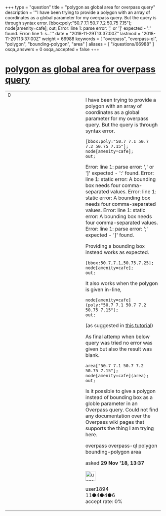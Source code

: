 +++
type = "question"
title = "polygon as global area for overpass query"
description = '''I have been trying to provide a polygon with an array of coordinates as a global parameter for my overpass query. But the query is through syntax error. [bbox:poly:&quot;50.7 7.1 50.7 7.2 50.75 7.15&quot;]; node[amenity=cafe]; out;  Error: line 1: parse error: &#x27;,&#x27; or &#x27;]&#x27; expected - &#x27;:&#x27; found. Error: line 1: s...'''
date = "2018-11-29T13:37:00Z"
lastmod = "2018-11-29T13:37:00Z"
weight = 66988
keywords = [ "overpass", "overpass-ql", "polygon", "bounding-polygon", "area" ]
aliases = [ "/questions/66988" ]
osqa_answers = 0
osqa_accepted = false
+++

<div class="headNormal">

# [polygon as global area for overpass query](/questions/66988/polygon-as-global-area-for-overpass-query)

</div>

<div id="main-body">

<div id="askform">

<table id="question-table" style="width:100%;">
<colgroup>
<col style="width: 50%" />
<col style="width: 50%" />
</colgroup>
<tbody>
<tr>
<td style="width: 30px; vertical-align: top"><div class="vote-buttons">
<span id="post-66988-upvote" class="ajax-command post-vote up" rel="nofollow" title="I like this post (click again to cancel)"> </span>
<div id="post-66988-score" class="post-score" title="current number of votes">
0
</div>
<span id="post-66988-downvote" class="ajax-command post-vote down" rel="nofollow" title="I dont like this post (click again to cancel)"> </span> <span id="favorite-mark" class="ajax-command favorite-mark" rel="nofollow" title="mark/unmark this question as favorite (click again to cancel)"> </span>
<div id="favorite-count" class="favorite-count">
&#10;</div>
</div></td>
<td><div id="item-right">
<div class="question-body">
<p>I have been trying to provide a polygon with an array of coordinates as a global parameter for my overpass query. But the query is through syntax error.</p>
<pre><code>[bbox:poly:&quot;50.7 7.1 50.7 7.2 50.75 7.15&quot;];
node[amenity=cafe];
out;</code></pre>
<p>Error: line 1: parse error: ',' or ']' expected - ':' found. Error: line 1: static error: A bounding box needs four comma-separated values. Error: line 1: static error: A bounding box needs four comma-separated values. Error: line 1: static error: A bounding box needs four comma-separated values. Error: line 1: parse error: ';' expected - ']' found.</p>
<p>Providing a bounding box instead works as expected.</p>
<pre><code>[bbox:50.7,7.1,50.75,7.25];
node[amenity=cafe];
out;</code></pre>
<p>It also works when the polygon is given in-line,</p>
<pre><code>node[amenity=cafe](poly:&quot;50.7 7.1 50.7 7.2 50.75 7.15&quot;);
out;</code></pre>
<p>(as suggested in <a href="https://dev.overpass-api.de/blog/bounding_boxes.html">this tutorial</a>)</p>
<p>As final attemp when below query was tried no error was given but also the result was blank.</p>
<pre><code>area[&quot;50.7 7.1 50.7 7.2 50.75 7.15&quot;];
node[amenity=cafe](area);
out;</code></pre>
<p>Is it possible to give a polygon instead of bounding box as a globle parameter in an Overpass query. Could not find any documentation over the Overpass wiki pages that supports the thing I am trying here.</p>
</div>
<div id="question-tags" class="tags-container tags">
<span class="post-tag tag-link-overpass" rel="tag" title="see questions tagged &#39;overpass&#39;">overpass</span> <span class="post-tag tag-link-overpass-ql" rel="tag" title="see questions tagged &#39;overpass-ql&#39;">overpass-ql</span> <span class="post-tag tag-link-polygon" rel="tag" title="see questions tagged &#39;polygon&#39;">polygon</span> <span class="post-tag tag-link-bounding-polygon" rel="tag" title="see questions tagged &#39;bounding-polygon&#39;">bounding-polygon</span> <span class="post-tag tag-link-area" rel="tag" title="see questions tagged &#39;area&#39;">area</span>
</div>
<div id="question-controls" class="post-controls">
&#10;</div>
<div class="post-update-info-container">
<div class="post-update-info post-update-info-user">
<p>asked <strong>29 Nov '18, 13:37</strong></p>
<img src="https://secure.gravatar.com/avatar/ef1bb309497d56d45a23249ef5fdff4d?s=32&amp;d=identicon&amp;r=g" class="gravatar" width="32" height="32" alt="user1894&#39;s gravatar image" />
<p><span>user1894</span><br />
<span class="score" title="11 reputation points">11</span><span title="4 badges"><span class="badge1">●</span><span class="badgecount">4</span></span><span title="4 badges"><span class="silver">●</span><span class="badgecount">4</span></span><span title="6 badges"><span class="bronze">●</span><span class="badgecount">6</span></span><br />
<span class="accept_rate" title="Rate of the user&#39;s accepted answers">accept rate:</span> <span title="user1894 has no accepted answers">0%</span></p>
</div>
</div>
<div id="comments-container-66988" class="comments-container">
&#10;</div>
<div id="comment-tools-66988" class="comment-tools">
&#10;</div>
<div class="clear">
&#10;</div>
<div id="comment-66988-form-container" class="comment-form-container">
&#10;</div>
<div class="clear">
&#10;</div>
</div></td>
</tr>
</tbody>
</table>

</div>

</div>


